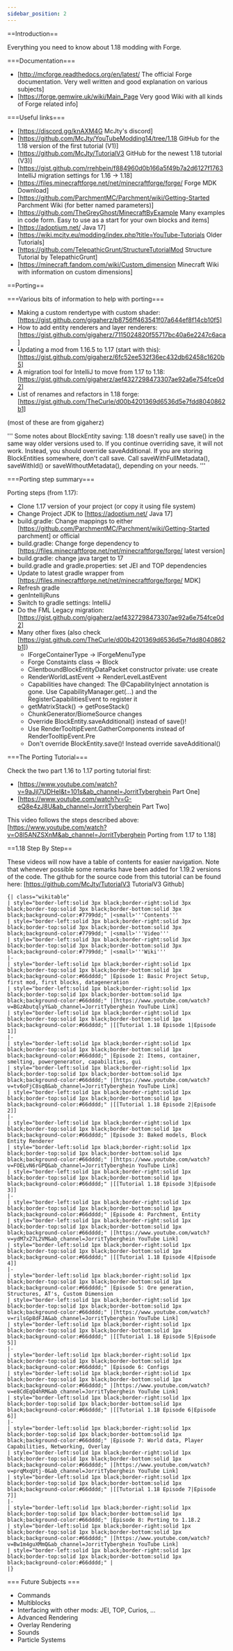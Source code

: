 ```yaml
---
sidebar_position: 2
---
```


==Introduction==

Everything you need to know about 1.18 modding with Forge.

===Documentation===

* [http://mcforge.readthedocs.org/en/latest/ The official Forge documentation. Very well written and good explanation on various subjects]
* [https://forge.gemwire.uk/wiki/Main_Page Very good Wiki with all kinds of Forge related info]

===Useful links===

* [https://discord.gg/knAXM4G McJty's discord]
* [https://github.com/McJty/YouTubeModding14/tree/1.18 GitHub for the 1.18 version of the first tutorial (V1)]
* [https://github.com/McJty/TutorialV3 GitHub for the newest 1.18 tutorial (V3)]
* [https://gist.github.com/rrehbein/f884960d0b166a5f49b7a2d6127f1763 IntelliJ migration settings for 1.16 -> 1.18]
* [https://files.minecraftforge.net/net/minecraftforge/forge/ Forge MDK Download]
* [https://github.com/ParchmentMC/Parchment/wiki/Getting-Started Parchment Wiki (for better named parameters)]
* [https://github.com/TheGreyGhost/MinecraftByExample Many examples in code form. Easy to use as a start for your own blocks and items]
* [https://adoptium.net/ Java 17]
* [https://wiki.mcjty.eu/modding/index.php?title=YouTube-Tutorials Older Tutorials]
* [https://github.com/TelepathicGrunt/StructureTutorialMod Structure Tutorial by TelepathicGrunt]
* [https://minecraft.fandom.com/wiki/Custom_dimension Minecraft Wiki with information on custom dimensions]

==Porting==

===Various bits of information to help with porting===

* Making a custom rendertype with custom shader: [https://gist.github.com/gigaherz/b8756ff463541f07a644ef8f14cb10f5]
* How to add entity renderers and layer renderers: [https://gist.github.com/gigaherz/7115024820f55717bc40a6e2247c6aca]
* Updating a mod from 1.16.5 to 1.17 (start with this): [https://gist.github.com/gigaherz/6fc52ee532f36ec432db62458c1620b5]
* A migration tool for IntelliJ to move from 1.17 to 1.18: [https://gist.github.com/gigaherz/aef4327298473307ae92a6e754fce0d2]
* List of renames and refactors in 1.18 forge: [https://gist.github.com/TheCurle/d00b4201369d6536d5e7fdd8040862b1]

(most of these are from gigaherz)

'''
Some notes about BlockEntity saving:
1.18 doesn't really use save() in the same way older versions used to. If you continue overriding save, it will not work.
Instead, you should override saveAdditional.
If you are storing BlockEntities somewhere, don't call save. Call saveWithFullMetadata(), saveWithId() or saveWithoutMetadata(), depending on your needs.
'''

===Porting step summary===

Porting steps (from 1.17):

* Clone 1.17 version of your project (or copy it using file system)
* Change Project JDK to [https://adoptium.net/ Java 17]
* build.gradle: Change mappings to either [https://github.com/ParchmentMC/Parchment/wiki/Getting-Started parchment] or official
* build.gradle: Change forge dependency to [https://files.minecraftforge.net/net/minecraftforge/forge/ latest version]
* build.gradle: change java target to 17
* build.gradle and gradle.properties: set JEI and TOP dependencies
* Update to latest gradle wrapper from [https://files.minecraftforge.net/net/minecraftforge/forge/ MDK]
* Refresh gradle
* genIntellijRuns
* Switch to gradle settings: IntelliJ
* Do the FML Legacy migration: [https://gist.github.com/gigaherz/aef4327298473307ae92a6e754fce0d2]
* Many other fixes (also check [https://gist.github.com/TheCurle/d00b4201369d6536d5e7fdd8040862b1])
    * IForgeContainerType -> IForgeMenuType
    * Forge Constaints class -> Block
    * ClientboundBlockEntityDataPacket constructor private: use create
    * RenderWorldLastEvent -> RenderLevelLastEvent
    * Capabilities have changed: The @CapabilityInject annotation is gone. Use CapabilityManager.get(...) and the RegisterCapabilitiesEvent to register it
    * getMatrixStack() -> getPoseStack()
    * ChunkGenerator/BiomeSource changes
    * Override BlockEntity.saveAdditional() instead of save()!
    * Use RenderTooltipEvent.GatherComponents instead of RenderTooltipEvent.Pre
    * Don't override BlockEntity.save()! Instead override saveAdditional()

===The Porting Tutorial===

Check the two part 1.16 to 1.17 porting tutorial first:

* [https://www.youtube.com/watch?v=9aJjI7UDHeI&t=101s&ab_channel=JorritTyberghein Part One]
* [https://www.youtube.com/watch?v=G-eQ8e4zJ8U&ab_channel=JorritTyberghein Part Two]

This video follows the steps described above: [https://www.youtube.com/watch?v=O8l5ANZSXnM&ab_channel=JorritTyberghein Porting from 1.17 to 1.18]

==1.18 Step By Step==

These videos will now have a table of contents for easier navigation. Note that whenever possible some remarks have been added for 1.19.2 versions of the code.
The github for the source code from this tutorial can be found here: [https://github.com/McJty/TutorialV3 TutorialV3 Github]
```
{| class="wikitable"
| style="border-left:solid 3px black;border-right:solid 3px black;border-top:solid 3px black;border-bottom:solid 3px black;background-color:#7799dd;" |<small>'''Contents'''
| style="border-left:solid 3px black;border-right:solid 3px black;border-top:solid 3px black;border-bottom:solid 3px black;background-color:#7799dd;" |<small>'''Video'''
| style="border-left:solid 3px black;border-right:solid 3px black;border-top:solid 3px black;border-bottom:solid 3px black;background-color:#7799dd;" |<small>'''Wiki'''
|-
| style="border-left:solid 1px black;border-right:solid 1px black;border-top:solid 1px black;border-bottom:solid 1px black;background-color:#66dddd;" |Episode 1: Basic Project Setup, first mod, first blocks, datageneration
| style="border-left:solid 1px black;border-right:solid 1px black;border-top:solid 1px black;border-bottom:solid 1px black;background-color:#66dddd;" |[https://www.youtube.com/watch?v=BGzAbutqlyY&ab_channel=JorritTyberghein YouTube Link]
| style="border-left:solid 1px black;border-right:solid 1px black;border-top:solid 1px black;border-bottom:solid 1px black;background-color:#66dddd;" |[[Tutorial 1.18 Episode 1|Episode 1]]
|-
| style="border-left:solid 1px black;border-right:solid 1px black;border-top:solid 1px black;border-bottom:solid 1px black;background-color:#66dddd;" |Episode 2: Items, container, smelting, powergenerator, capabilities, gui
| style="border-left:solid 1px black;border-right:solid 1px black;border-top:solid 1px black;border-bottom:solid 1px black;background-color:#66dddd;" |[https://www.youtube.com/watch?v=tv6oFjC8sq8&ab_channel=JorritTyberghein YouTube Link]
| style="border-left:solid 1px black;border-right:solid 1px black;border-top:solid 1px black;border-bottom:solid 1px black;background-color:#66dddd;" |[[Tutorial 1.18 Episode 2|Episode 2]]
|-
| style="border-left:solid 1px black;border-right:solid 1px black;border-top:solid 1px black;border-bottom:solid 1px black;background-color:#66dddd;" |Episode 3: Baked models, Block Entity Renderer
| style="border-left:solid 1px black;border-right:solid 1px black;border-top:solid 1px black;border-bottom:solid 1px black;background-color:#66dddd;" |[https://www.youtube.com/watch?v=FOELvN6rGPQ&ab_channel=JorritTyberghein YouTube Link]
| style="border-left:solid 1px black;border-right:solid 1px black;border-top:solid 1px black;border-bottom:solid 1px black;background-color:#66dddd;" |[[Tutorial 1.18 Episode 3|Episode 3]]
|-
| style="border-left:solid 1px black;border-right:solid 1px black;border-top:solid 1px black;border-bottom:solid 1px black;background-color:#66dddd;" |Episode 4: Parchment, Entity
| style="border-left:solid 1px black;border-right:solid 1px black;border-top:solid 1px black;border-bottom:solid 1px black;background-color:#66dddd;" |[https://www.youtube.com/watch?v=ydM7x27L2VM&ab_channel=JorritTyberghein YouTube Link]
| style="border-left:solid 1px black;border-right:solid 1px black;border-top:solid 1px black;border-bottom:solid 1px black;background-color:#66dddd;" |[[Tutorial 1.18 Episode 4|Episode 4]]
|-
| style="border-left:solid 1px black;border-right:solid 1px black;border-top:solid 1px black;border-bottom:solid 1px black;background-color:#66dddd;" |Episode 5: Ore generation, Structures, AT's, Custom Dimension
| style="border-left:solid 1px black;border-right:solid 1px black;border-top:solid 1px black;border-bottom:solid 1px black;background-color:#66dddd;" |[https://www.youtube.com/watch?v=rilsGp8dFJA&ab_channel=JorritTyberghein YouTube Link]
| style="border-left:solid 1px black;border-right:solid 1px black;border-top:solid 1px black;border-bottom:solid 1px black;background-color:#66dddd;" |[[Tutorial 1.18 Episode 5|Episode 5]]
|-
| style="border-left:solid 1px black;border-right:solid 1px black;border-top:solid 1px black;border-bottom:solid 1px black;background-color:#66dddd;" |Episode 6: Configs
| style="border-left:solid 1px black;border-right:solid 1px black;border-top:solid 1px black;border-bottom:solid 1px black;background-color:#66dddd;" |[https://www.youtube.com/watch?v=e8CdEqQ4hRM&ab_channel=JorritTyberghein YouTube Link]
| style="border-left:solid 1px black;border-right:solid 1px black;border-top:solid 1px black;border-bottom:solid 1px black;background-color:#66dddd;" |[[Tutorial 1.18 Episode 6|Episode 6]]
|-
| style="border-left:solid 1px black;border-right:solid 1px black;border-top:solid 1px black;border-bottom:solid 1px black;background-color:#66dddd;" |Episode 7: World data, Player Capabilities, Networking, Overlay
| style="border-left:solid 1px black;border-right:solid 1px black;border-top:solid 1px black;border-bottom:solid 1px black;background-color:#66dddd;" |[https://www.youtube.com/watch?v=prqMxqUtj-0&ab_channel=JorritTyberghein YouTube Link]
| style="border-left:solid 1px black;border-right:solid 1px black;border-top:solid 1px black;border-bottom:solid 1px black;background-color:#66dddd;" |[[Tutorial 1.18 Episode 7|Episode 7]]
|-
| style="border-left:solid 1px black;border-right:solid 1px black;border-top:solid 1px black;border-bottom:solid 1px black;background-color:#66dddd;" |Episode 8: Porting to 1.18.2
| style="border-left:solid 1px black;border-right:solid 1px black;border-top:solid 1px black;border-bottom:solid 1px black;background-color:#66dddd;" |[https://www.youtube.com/watch?v=Bw1m4guXMmQ&ab_channel=JorritTyberghein YouTube Link]
| style="border-left:solid 1px black;border-right:solid 1px black;border-top:solid 1px black;border-bottom:solid 1px black;background-color:#66dddd;" |
|}
```


=== Future Subjects ===

* Commands
* Multiblocks
* Interfacing with other mods: JEI, TOP, Curios, ...
* Advanced Rendering
* Overlay Rendering
* Sounds
* Particle Systems
